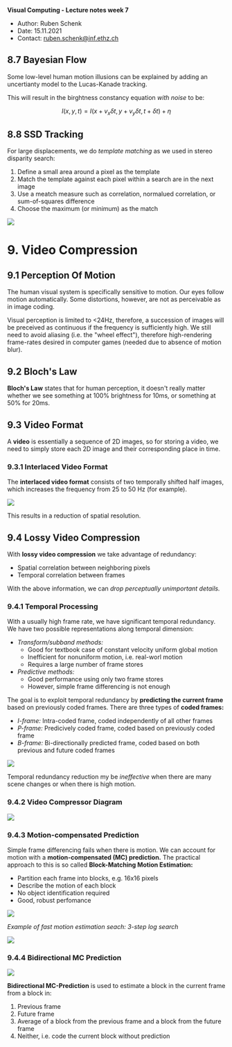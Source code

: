 **Visual Computing - Lecture notes week 7**

- Author: Ruben Schenk
- Date: 15.11.2021
- Contact: ruben.schenk@inf.ethz.ch

## 8.7 Bayesian Flow

Some low-level human motion illusions can be explained by adding an uncertianty model to the Lucas-Kanade tracking.

This will result in the birghtness constancy equation _with noise_ to be:

$$I(x, \, y, \, t) = I(x + v_x \delta t, \, y + v_y \delta t, \, t + \delta t) + \eta$$

## 8.8 SSD Tracking

For large displacements, we do _template matching_ as we used in stereo disparity search:

1. Define a small area around a pixel as the template
2. Match the template against each pixel within a search are in the next image
3. Use a meatch measure such as correlation, normalued correlation, or sum-of-squares difference
4. Choose the maximum (or minimum) as the match

![](./Figures/VisComp_Fig7-1.PNG)

# 9. Video Compression

## 9.1 Perception Of Motion

The human visual system is specifically sensitive to motion. Our eyes follow motion automatically. Some distortions, however, are not as perceivable as in image coding.

Visual perception is limited to <24Hz, therefore, a succession of images will be preceived as continuous if the frequency is sufficiently high. We still need to avoid aliasing (i.e. the "wheel effect"), therefore high-rendering frame-rates desired in computer games (needed due to absence of motion blur).

## 9.2 Bloch's Law

**Bloch's Law** states that for human perception, it doesn't really matter whether we see something at 100% brightness for 10ms, or something at 50% for 20ms.

## 9.3 Video Format

A **video** is essentially a sequence of 2D images, so for storing a video, we need to simply store each 2D image and their corresponding place in time.

### 9.3.1 Interlaced Video Format

The **interlaced video format** consists of two temporally shifted half images, which increases the frequency from 25 to 50 Hz (for example).

![](./Figures/VisComp_Fig7-2.PNG)

This results in a reduction of spatial resolution.

## 9.4 Lossy Video Compression

With **lossy video compression** we take advantage of redundancy:

- Spatial correlation between neighboring pixels
- Temporal correlation between frames

With the above information, we can _drop perceptually unimportant details._

### 9.4.1 Temporal Processing

With a usually high frame rate, we have significant temporal redundancy. We have two possible representations along temporal dimension:

- _Transform/subband methods:_
    - Good for textbook case of constant velocity uniform global motion
    - Inefficient for nonuniform motion, i.e. real-worl motion
    - Requires a large number of frame stores
- _Predictive methods:_
    - Good performance using only two frame stores
    - However, simple frame differencing is not enough

The goal is to exploit temporal redundancy by **predicting the current frame** based on previously coded frames. There are three types of **coded frames:**

- _I-frame:_ Intra-coded frame, coded independently of all other frames
- _P-frame:_ Predicively coded frame, coded based on previously coded frame
- _B-frame:_ Bi-directionally predicted frame, coded based on both previous and future coded frames

![](./Figures/VisComp_Fig7-3.PNG)

Temporal redundancy reduction my be _ineffective_ when there are many scene changes or when there is high motion.

### 9.4.2 Video Compressor Diagram

![](./Figures/VisComp_Fig7-4.PNG)

### 9.4.3 Motion-compensated Prediction

Simple frame differencing fails when there is motion. We can account for motion with a **motion-compensated (MC) prediction.** The practical approach to this is so called **Block-Matching Motion Estimation:**

- Partition each frame into blocks, e.g. 16x16 pixels
- Describe the motion of each block
- No object identification required
- Good, robust perfomance

![](./Figures/VisComp_Fig7-5.PNG)

_Example of fast motion estimation seach: 3-step log search_

![](./Figures/VisComp_Fig7-6.PNG)

### 9.4.4 Bidirectional MC Prediction

![](./Figures/VisComp_Fig7-7.PNG)

**Bidirectional MC-Prediction** is used to estimate a block in the current frame from a block in:

1. Previous frame
2. Future frame
3. Average of a block from the previous frame and a block from the future frame
4. Neither, i.e. code the current block without prediction